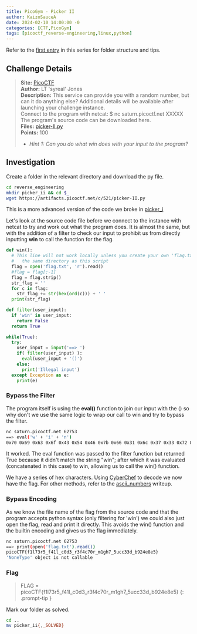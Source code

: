 ```yaml
---
title: PicoGym - Picker II
author: KaizoSauceA
date: 2024-02-10 14:00:00 -0
categories: [CTF,PicoGym]
tags: [picoctf_reverse-engineering,linux,python]
---
```


Refer to the [first entry](../picoctf2021-obedient_cat) in this series for folder structure and tips.

## Challenge Details

> **Site:** [PicoCTF](https://play.picoctf.org/)  
> **Author:** LT 'syreal' Jones  
> **Description:** This service can provide you with a random number, but can it do anything else? Additional details will be available after launching your challenge instance.  
Connect to the program with netcat: $ nc saturn.picoctf.net XXXXX The program's source code can be downloaded here.  
> **Files:** [picker-II.py](https://artifacts.picoctf.net/c/521/picker-II.py)  
> **Points:** 100  
> * *Hint 1: Can you do what win does with your input to the program?*

## Investigation

Create a folder in the relevant directory and download the py file.

```bash
cd reverse_engineering
mkdir picker_ii && cd $_
wget https://artifacts.picoctf.net/c/521/picker-II.py
```

This is a more advanced version of the code we broke in [picker_i](../picogym-picker_i)

Let's look at the source code file before we connect to the instance with netcat to try and work out what the program does. It is almost the same, but with the addition of a filter to check our input to prohibit us from directly inputting **win** to call the function for the flag.

```python
def win():
  # This line will not work locally unless you create your own 'flag.txt' in
  #   the same directory as this script
  flag = open('flag.txt', 'r').read()
  #flag = flag[:-1]
  flag = flag.strip()
  str_flag = ''
  for c in flag:
    str_flag += str(hex(ord(c))) + ' '
  print(str_flag)

def filter(user_input):
  if 'win' in user_input:
    return False
  return True

while(True):
  try:
    user_input = input('==> ')
    if( filter(user_input) ):
      eval(user_input + '()')
    else:
      print('Illegal input')
  except Exception as e:
    print(e)
```

### Bypass the Filter

The program itself is using the **eval()** function to join our input with the () so why don't we use the same logic to wrap our call to win and try to bypass the filter.

```bash
nc saturn.picoctf.net 62753
==> eval('w' + 'i' + 'n')
0x70 0x69 0x63 0x6f 0x43 0x54 0x46 0x7b 0x66 0x31 0x6c 0x37 0x33 0x72 0x35 0x5f 0x66 0x34 0x31 0x6c 0x5f 0x63 0x30 0x64 0x33 0x5f 0x72 0x33 0x66 0x34 0x63 0x37 0x30 0x72 0x5f 0x6d 0x31 0x67 0x68 0x37 0x5f 0x35 0x75 0x63 0x63 0x33 0x33 0x64 0x5f 0x62 0x39 0x32 0x34 0x65 0x38 0x65 0x35 0x7d
```

It worked. The eval function was passed to the filter function but returned True because it didn't match the string "win"; after which it was evaluated (concatenated in this case) to win, allowing us to call the win() function.

We have a series of hex characters. Using [CyberChef](https://cyberchef.org/) to decode we now have the flag. For other methods, refer to the [ascii_numbers](../picoctfgym-ascii_numbers) writeup.

### Bypass Encoding

As we know the file name of the flag from the source code and that the program accepts python syntax (only filtering for 'win') we could also just open the flag, read and print it directly. This avoids the win() function and the builtin encoding and gives us the flag immediately.

```bash
nc saturn.picoctf.net 62753
==> print(open('flag.txt').read())
picoCTF{f1l73r5_f41l_c0d3_r3f4c70r_m1gh7_5ucc33d_b924e8e5}
'NoneType' object is not callable
```

### Flag

> FLAG = picoCTF{f1l73r5_f41l_c0d3_r3f4c70r_m1gh7_5ucc33d_b924e8e5}
{: .prompt-tip }

Mark our folder as solved.

```bash
cd ..
mv picker_ii{,_SOLVED}
```